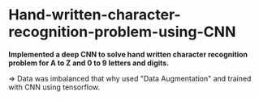 # Hand-written-character-recognition-problem-using-CNN


**Implemented a deep CNN  to solve hand written character recognition problem for A to Z and 0 to 9 letters and digits.**

=> Data was imbalanced that why used "Data Augmentation" and trained with CNN using tensorflow.

